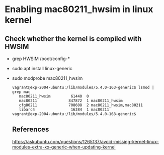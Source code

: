 # Enabling mac80211_hwsim in linux kernel

## Check whether the kernel is compiled with HWSIM
* grep HWSIM /boot/config-*
* sudo apt install linux-generic
* sudo modprobe mac80211_hwsim
  ```
  vagrant@exp-2004-ubuntu:/lib/modules/5.4.0-163-generic$ lsmod | grep mac
     mac80211_hwsim         61440  0
     mac80211              847872  1 mac80211_hwsim
     cfg80211              708608  2 mac80211_hwsim,mac80211
     libarc4                16384  1 mac80211
  vagrant@exp-2004-ubuntu:/lib/modules/5.4.0-163-generic$
  ```

  ## References
  https://askubuntu.com/questions/1265137/avoid-missing-kernel-linux-modules-extra-xx-generic-when-updating-kernel
